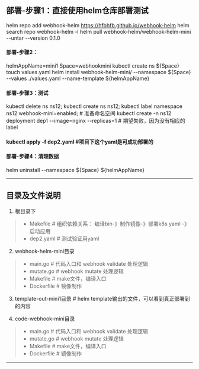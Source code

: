 
## 部署-步骤1：直接使用helm仓库部署测试
helm repo add webhook-helm https://hfbhfb.github.io/webhook-helm
helm search repo webhook-helm -l
helm pull webhook-helm/webhook-helm-mini  --untar --version 0.1.0

#### 部署-步骤2：
helmAppName=mini1
Space=webhookmini
kubectl create ns ${Space}
touch values.yaml
helm install webhook-helm-mini/ --namespace  ${Space} --values ./values.yaml --name-template ${helmAppName} 

#### 部署-步骤3：测试
kubectl delete ns ns12; kubectl create ns ns12; kubectl label namespace ns12 webhook-mini=enabled; # 准备命名空间
kubectl create -n ns12 deployment dep1 --image=nginx --replicas=1 # 期望失败，因为没有相应的label
#### kubectl apply -f dep2.yaml #项目下这个yaml是可成功部署的

#### 部署-步骤4：清理数据
helm uninstall --namespace  ${Space} ${helmAppName} 




---

## 目录及文件说明

1. 根目录下
>- Makefile # 组织依赖关系： 编译bin-》制作镜像-》部署k8s yaml -》启动应用
>- dep2.yaml # 测试验证用yaml

2. webhook-helm-mini目录
>- main.go # 代码入口和 webhook validate 处理逻辑
>- mutate.go # webhook mutate 处理逻辑
>- Makefile # make文件，编译入口
>- Dockerfile # 镜像制作

3. template-out-mini1目录 # helm template输出的文件，可以看到真正部署到的内容

4. code-webhook-mini目录
>- main.go # 代码入口和 webhook validate 处理逻辑
>- mutate.go # webhook mutate 处理逻辑
>- Makefile # make文件，编译入口
>- Dockerfile # 镜像制作


---
